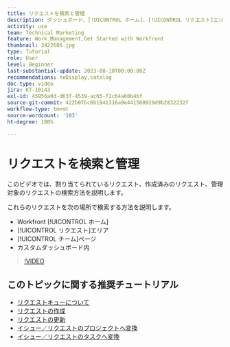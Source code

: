 ```yaml
---
title: リクエストを検索と管理
description: ダッシュボード、[!UICONTROL ホーム]、[!UICONTROL リクエスト]エリア、および[!UICONTROL チーム]ページを使用して、リクエストキューを通じて作成された受信リクエストを確認する方法を説明します。
activity: use
team: Technical Marketing
feature: Work Management,Get Started with Workfront
thumbnail: 3422686.jpg
type: Tutorial
role: User
level: Beginner
last-substantial-update: 2023-08-10T00:00:00Z
recommendations: noDisplay,catalog
doc-type: video
jira: KT-10143
exl-id: 45956a0d-d63f-4539-ac65-f2c64a60b4bf
source-git-commit: 422b07bc6b1941316a9e441560929d9b2832232f
workflow-type: tm+mt
source-wordcount: '103'
ht-degree: 100%

---
```


# リクエストを検索と管理

このビデオでは、割り当てられているリクエスト、作成済みのリクエスト、管理対象のリクエストの検索方法を説明します。

これらのリクエストを次の場所で検索する方法を説明します。

* Workfront [!UICONTROL ホーム]
* [!UICONTROL リクエスト]エリア
* [!UICONTROL チーム]ページ
* カスタムダッシュボード内


>[!VIDEO](https://video.tv.adobe.com/v/3422686/?quality=12&learn=on&enablevpops)


## このトピックに関する推奨チュートリアル

* [リクエストキューについて](/help/manage-work/request-queues/understand-request-queues.md)
* [リクエストの作成](/help/manage-work/issues-requests/make-a-request.md)
* [リクエストの更新](/help/manage-work/issues-requests/update-a-request.md)
* [イシュー／リクエストのプロジェクトへ変換](/help/manage-work/issues-requests/create-a-project-from-a-request.md)
* [イシュー／リクエストのタスクへ変換](/help/manage-work/issues-requests/convert-issues-to-other-work-items.md)

